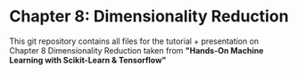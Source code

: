 # Chapter 8: Dimensionality Reduction

This git repository contains all files for the tutorial + presentation on Chapter 8 Dimensionality Reduction taken from **"Hands-On Machine Learning with Scikit-Learn & Tensorflow"**
